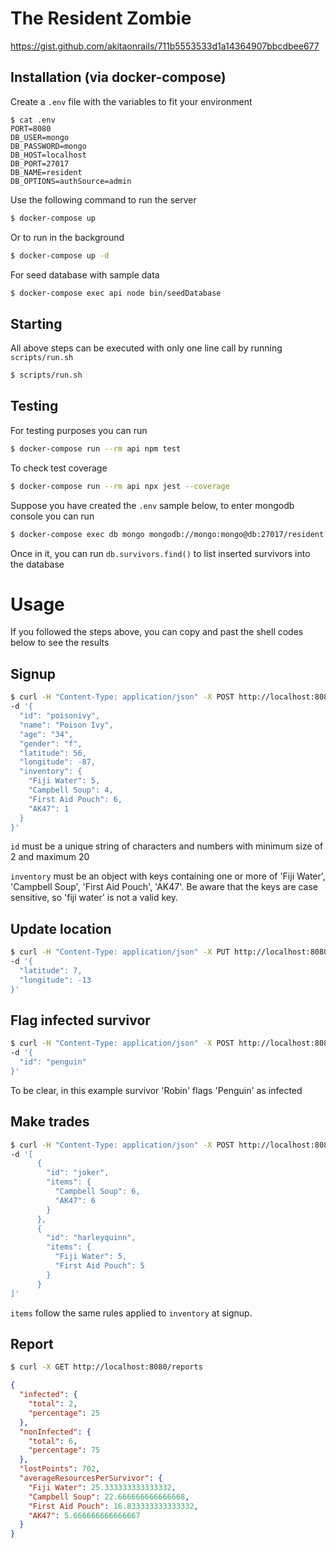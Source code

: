 # The Resident Zombie

https://gist.github.com/akitaonrails/711b5553533d1a14364907bbcdbee677

## Installation (via docker-compose)

Create a `.env` file with the variables to fit your environment

```console
$ cat .env
PORT=8080
DB_USER=mongo
DB_PASSWORD=mongo
DB_HOST=localhost
DB_PORT=27017
DB_NAME=resident
DB_OPTIONS=authSource=admin
```

Use the following command to run the server

```sh
$ docker-compose up
```

Or to run in the background

```sh
$ docker-compose up -d
```

For seed database with sample data

```sh
$ docker-compose exec api node bin/seedDatabase
```

## Starting

All above steps can be executed with only one line call by running `scripts/run.sh`

```sh
$ scripts/run.sh
```

## Testing

For testing purposes you can run

```sh
$ docker-compose run --rm api npm test
```

To check test coverage

```sh
$ docker-compose run --rm api npx jest --coverage
```

Suppose you have created the `.env` sample below, to enter mongodb console you can run

```sh
$ docker-compose exec db mongo mongodb://mongo:mongo@db:27017/resident?authSource=admin
```

Once in it, you can run `db.survivors.find()` to list inserted survivors into the database

# Usage

If you followed the steps above, you can copy and past the shell codes below to see the results

## Signup

```sh
$ curl -H "Content-Type: application/json" -X POST http://localhost:8080/survivors \
-d '{
  "id": "poisonivy",
  "name": "Poison Ivy",
  "age": "34",
  "gender": "f",
  "latitude": 56,
  "longitude": -87,
  "inventory": {
    "Fiji Water": 5,
    "Campbell Soup": 4,
    "First Aid Pouch": 6,
    "AK47": 1
  }
}'
```

`id` must be a unique string of characters and numbers with minimum size of 2 and maximum 20

`inventory` must be an object with keys containing one or more of 'Fiji Water', 'Campbell Soup', 'First Aid Pouch', 'AK47'. Be aware that the keys are case sensitive, so 'fiji water' is not a valid key.

## Update location

```sh
$ curl -H "Content-Type: application/json" -X PUT http://localhost:8080/survivors/batman/location \
-d '{
  "latitude": 7,
  "longitude": -13
}'
```

## Flag infected survivor

```sh
$ curl -H "Content-Type: application/json" -X POST http://localhost:8080/survivors/robin/infected \
-d '{
  "id": "penguin"
}'
```

To be clear, in this example survivor 'Robin' flags 'Penguin' as infected


## Make trades

```sh
$ curl -H "Content-Type: application/json" -X POST http://localhost:8080/trades \
-d '[
      {
        "id": "joker",
        "items": {
          "Campbell Soup": 6,
          "AK47": 6
        }
      },
      {
        "id": "harleyquinn",
        "items": {
          "Fiji Water": 5,
          "First Aid Pouch": 5
        }
      }
]'
```

`items` follow the same rules applied to `inventory` at signup.

## Report

```sh
$ curl -X GET http://localhost:8080/reports
```
```json
{
  "infected": {
    "total": 2,
    "percentage": 25
  },
  "nonInfected": {
    "total": 6,
    "percentage": 75
  },
  "lostPoints": 702,
  "averageResourcesPerSurvivor": {
    "Fiji Water": 25.333333333333332,
    "Campbell Soup": 22.666666666666668,
    "First Aid Pouch": 16.833333333333332,
    "AK47": 5.666666666666667
  }
}
```

